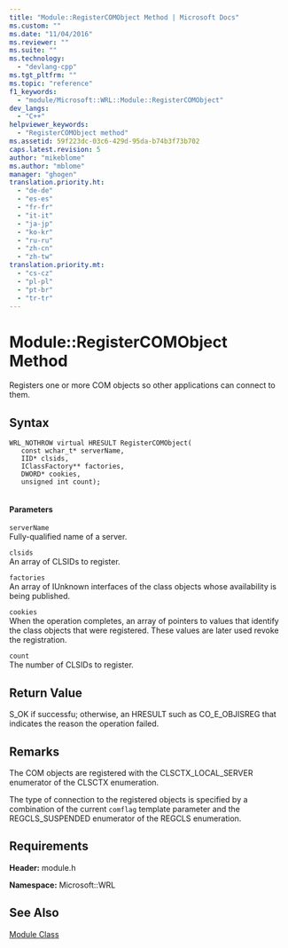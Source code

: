 ```yaml
---
title: "Module::RegisterCOMObject Method | Microsoft Docs"
ms.custom: ""
ms.date: "11/04/2016"
ms.reviewer: ""
ms.suite: ""
ms.technology: 
  - "devlang-cpp"
ms.tgt_pltfrm: ""
ms.topic: "reference"
f1_keywords: 
  - "module/Microsoft::WRL::Module::RegisterCOMObject"
dev_langs: 
  - "C++"
helpviewer_keywords: 
  - "RegisterCOMObject method"
ms.assetid: 59f223dc-03c6-429d-95da-b74b3f73b702
caps.latest.revision: 5
author: "mikeblome"
ms.author: "mblome"
manager: "ghogen"
translation.priority.ht: 
  - "de-de"
  - "es-es"
  - "fr-fr"
  - "it-it"
  - "ja-jp"
  - "ko-kr"
  - "ru-ru"
  - "zh-cn"
  - "zh-tw"
translation.priority.mt: 
  - "cs-cz"
  - "pl-pl"
  - "pt-br"
  - "tr-tr"
---
```

# Module::RegisterCOMObject Method
Registers one or more COM objects so other applications can connect to them.  
  
## Syntax  
  
```  
WRL_NOTHROW virtual HRESULT RegisterCOMObject(  
   const wchar_t* serverName,  
   IID* clsids,  
   IClassFactory** factories,  
   DWORD* cookies,  
   unsigned int count);  
  
```  
  
#### Parameters  
 `serverName`  
 Fully-qualified name of a server.  
  
 `clsids`  
 An array of CLSIDs to register.  
  
 `factories`  
 An array of IUnknown interfaces of the class objects whose availability is being published.  
  
 `cookies`  
 When the operation completes, an array of pointers to values that identify the class objects that were registered. These values are later used revoke the registration.  
  
 `count`  
 The number of CLSIDs to register.  
  
## Return Value  
 S_OK if successfu; otherwise, an HRESULT such as CO_E_OBJISREG that indicates the reason the operation failed.  
  
## Remarks  
 The COM objects are registered with the CLSCTX_LOCAL_SERVER enumerator of the CLSCTX enumeration.  
  
 The type of connection to the registered objects is specified by a combination of the current `comflag` template parameter and the REGCLS_SUSPENDED enumerator of the REGCLS enumeration.  
  
## Requirements  
 **Header:** module.h  
  
 **Namespace:** Microsoft::WRL
 
 ## See Also
 [Module Class](../windows/module-class.md)